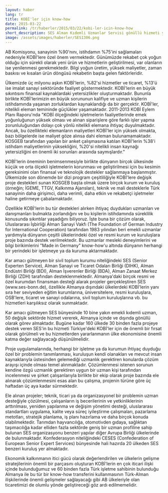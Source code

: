 ```yaml
---
layout: haber
lang: tr
title: KOBİ'ler için know-how
date: 2015-03-22
permalink: /tr/haberler/2015/03/22/kobi-ler-icin-know-how
short_description: SES Alman Kıdemli Uzmanlar Servisi gönüllü hizmeti yaygınlaşıyor.
image: /assets/images/haberler/SES1306.png
---
```


<p>
AB Komisyonu, sanayinin %90'nını, istihdamın %75'ini sağlamaları nedeniyle KOBİ'lere özel önem vermektedir. Günümüzde rekabet çok yoğun olduğu için sürekli olarak yeni ürün ve hizmetlerin geliştirilmesi, var olanların ise yenilenmesi gerekmektedir. Bilgi yoğun üretim, yüksek maliyetler, zaman baskısı ve kısalan ürün döngüsü rekabetin başta gelen faktörleridir.
</p>
<p>
Ülkemizde üç milyonu aşkın KOBİ'lerin, %82'si hizmetler ve ticaret, %13'ü ise imalat sanayi sektöründe faaliyet göstermektedir. KOBİ'lerin en büyük sıkıntısını finansal kaynaklardaki yetersizlikler oluşturmaktadır. Bununla birlikte KOBİ'lerimizin en büyük sorununun kalifiye ve uzman kişilerin istihdamında yaşanan zorluklardan kaynaklandığı da bir gerçektir. KOBİ'ler, nitelikli eleman temininde güçlükler yaşamaktadır. 2011-2013 KOBİ Eylem Planı Raporu'nda "KOBİ ölçeğindeki işletmelerin faaliyetlerinde emek yoğunluğunun yüksek olması ve alınan siparişlere göre farklı işler yapma zorunluluğundan dolayı çok yönlü nitelikli elemana ihtiyaç duyulmaktadır. Ancak, bu özellikteki elemanların maliyetleri KOBİ'ler için yüksek olmakta, bazı bölgelerde ise maliyet göze alınsa dahi eleman bulunamamaktadır. KOSGEB tarafından yapılan bir anket çalışmasına katılan KOBİ'lerin %38'i istihdam maliyetlerinin yüksekliğini, %20'si nitelikli insan kaynağı yetersizliğini en önemli iki sorunları arasında saymışlardır."
</p>
<p>
KOBİ'lerin öneminin benimsenmesiyle birlikte dünyanın birçok ülkesinde küçük ve orta ölçekli işletmelerin korunması ve geliştirilmesi için bu kesimin gereksinimi olan finansal ve teknolojik destekler sağlanmaya başlanmıştır. Ülkemizde son dönemde bir dizi program çeşitliliğiyle KOBİ'lere değişik proje destekleri sunan KOSGEB başta olmak üzere birçok kurum ve kuruluş (örneğin; İGEME, TTGV, Kalkınma Ajansları), teknik ve mali desteklerle Türk sanayinin daha girişimci, daha verimli, daha etkin ve rekabetçi işletmeler haline getirmeye çabalamaktadır.
</p>
<p>
Özellikle KOBİ'lerin bu tür destekleri alırken ihtiyaç duydukları uzmanları ve danışmanları bulmakta zorlandığını ve bu kişilerin istihdamında süreklilik konusunda sıkıntılar yaşadığını biliyoruz. İşte buna bir çözüm olarak, Uluslararası İşbirliği Alman Sanayi Vakfı (The Foundation of German Industry for International Cooperation) tarafından 1983 yılından beri emekli uzmanlar yardımıyla dünyanın çeşitli ülkelerindeki özel ve resmi kurum ve kuruluşlara proje bazında destek verilmektedir. Bu uzmanlar mesleki deneyimlerini ve bilgi birikimlerini "Made in Germany" know-how'u altında dünyanın herhangi bir yerindeki bir işletmeye ya da kuruma aktarmaktadır.
</p>
<p>
Kar amacı gütmeyen bir sivil toplum kurumu niteliğindeki SES (Senior Experten Service), Alman Sanayi ve Ticaret Odaları Birliği (DIHK), Alman Endüstri Birliği (BDI), Alman İşverenler Birliği (BDA), Alman Zanaat Merkez Birliği (ZDH) tarafından desteklenmektedir. Almanya'daki birçok resmi ve özel kurumdan finansman desteği alarak projeler gerçekleştiren SES (www.ses-bonn.de), özellikle Almanya dışındaki ülkelerdeki KOBİ'lerin yanı sıra her seviyeden eğitim kurumlarına, üniversitelere, resmi kuruluşlara, OSB'lere, ticaret ve sanayi odalarına, sivil toplum kuruluşlarına vb. bu hizmetleri karşılıksız olarak sunmaktadır.
</p>
<p>
Kar amacı gütmeyen SES bünyesinde 10 bine yakın emekli kıdemli uzman, 50 değişik sektörde hizmet vererek, Almanya içinde ve dışında gönüllü olarak görev almaktadır. Bugüne kadar 160 ülkede 30 binden fazla projeye destek veren SES'in bu hizmeti Türkiye'deki KOBİ'ler için de önemli bir fırsat olarak görülmeli ve bu hizmetlerden yararlanmanın ülke ekonomisine önemli katma değer sağlayacağı düşünülmelidir.
</p>
<p>
Proje uygulamalarında, herhangi bir işletme ya da kurumun ihtiyaç duyduğu özel bir problemin tanımlanması, kuruluşun kendi olanakları ve mevcut insan kaynaklarıyla üstesinden gelemediği uzmanlık gerektiren konularda çözüm arayışı içinde olması temel alınmaktadır. Çözümlenmesi istenen sorunun kendine özgü uzmanlık gerektiren uygun bir uzman kişi tarafından incelenmesi ve şirket çalışanlarıyla birlikte bir ekip olarak proje bazında ele alınarak çözümlenmesini esas alan bu çalışma, projenin türüne göre üç haftadan üç aya kadar sürmektedir.
</p>
<p>
Ele alınan projeler; teknik, ticari ya da organizasyonel bir problemin uzman desteğiyle çözülmesi, çalışanların iş becerilerinin ve yetkinliklerinin arttırılması, yeniden yapılanma ve değişim yönetimi desteği, uluslararası standartları uygulama, kalite veya süreç iyileştirme çalışmaları, pazarlama metotları, stratejik planlama, iş planı hazırlama ve daha birçok konuda olabilmektedir. Tarımdan hayvancılığa, otomotivden gıdaya, sağlıktan taşımacılığa kadar elliden fazla sektörde geniş bir uzman profiline sahip bulunan SES organizasyonu benzeri yapılar diğer Avrupa Birliği ülkelerinde de bulunmaktadır. Konfederasyon niteliğindeki CESES (Confederation of European Senior Expert Services) bünyesinde hali hazırda 20 ülkeden SES benzeri kuruluş yer almaktadır.
</p>
<p>
Ekonomik kalkınmanın itici gücü olarak değerlendirilen ve ülkelerin gelişme stratejilerinin önemli bir parçasını oluşturan KOBİ'lerin en çok iticari ilişki içinde bulunduğumuz ve 60 binden fazla Türk işletme sahibinin bulunduğu Almanya ile bu tür bir know-how transferini kullanmasının Türk-Alman ilişkilerinde önemli gelişmeler sağlayacağı gibi AB ülkeleriyle olan ticaretimizi de olumlu yönde geliştireceği göz ardı edilmemelidir.
</p>